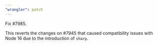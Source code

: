 ```yaml
---
"wrangler": patch
---
```


Fix #7985.

This reverts the changes on #7945 that caused compatibility issues with Node 16 due to the introduction of `sharp`.
